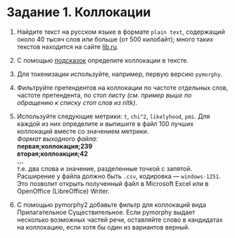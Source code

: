Задание 1. Коллокации
=====================

1. Найдите текст на русском языке в формате `plain text`, содержащий около 40 тысяч слов или больше (от 500 килобайт); много таких текстов находится на сайте [lib.ru](http://lib.ru).

2. С помощью [подсказок](http://www.nltk.org/howto/collocations.html) определите коллокации в тексте.

3. Для токенизации используйте, например, первую версию `pymorphy`.

4. Фильтруйте претендентов на коллокации по частоте отдельных слов, частоте претендента, по стоп листу _(см. пример выше по обращению к списку стоп слов из nltk)_.

5. Используйте следующие метрики: `t`, `chi^2`, `likelyhood`, `pmi`. Для каждой из них определите и выпишите в файл 100 лучших коллокаций вместе со значением метрики.  
 _Формат выходного файла:_  
    **первая;коллокация;239**  
    **вторая;коллоакция;42**  
    **...**  
т.е. два слова и значение, разделенные точкой с запятой. Расширение у файла должно быть `.csv`, кодировка — `windows-1251`. Это позволит открыть полученный файл в Microsoft Excel или в OpenOffice (LibreOffice) Writer.

6. С помощью pymorphy2 добавьте фильтр для коллокаций вида Прилагательное Существительное. Если pymorphy выдает несколько возможных частей речи, оставляйте слово в кандидатах на коллокацию, если хотя бы один из вариантов верный.
